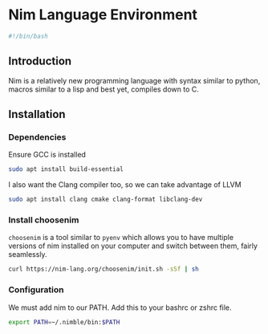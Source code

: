 # Nim Language Environment

```bash
#!/bin/bash
```

## Introduction

Nim is a relatively new programming language with syntax similar to python, macros similar to a lisp and best yet, compiles down to C.

## Installation

### Dependencies

Ensure GCC is installed

```bash
sudo apt install build-essential
```

I also want the Clang compiler too, so we can take advantage of LLVM

```bash
sudo apt install clang cmake clang-format libclang-dev
```

### Install choosenim

`choosenim` is a tool similar to `pyenv` which allows you to have multiple versions of nim installed on your computer and switch between them, fairly seamlessly.

```bash
curl https://nim-lang.org/choosenim/init.sh -sSf | sh
```

### Configuration

We must add nim to our PATH.  Add this to your bashrc or zshrc file.

```sh
export PATH=~/.nimble/bin:$PATH
```